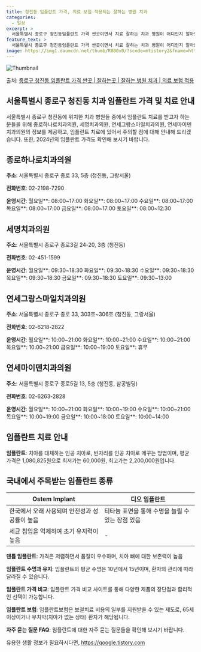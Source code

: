 ```yaml
---
title: 청진동 임플란트 가격, 의료 보험 적용되는 잘하는 병원 치과
categories:
  - 일상
excerpt: >
  서울특별시 종로구 청진동임플란트 가격 싼곳이면서 치료 잘하는 치과 병원이 어디인지 알아보도록 하겠습니다. 서울특별시 종로구 청진동에 위치한 종로하나로치과의원 세명치과의원 연세그랑스마일치과의원 연세마이덴치과의원 순서대로 안내 드리며, 임플란트 치료시 신경써야 할 부분 또한 같이 공유 드리겠습니다.2024년 임플란트 가격 살펴보기 👈 클릭임플란트 평균 가격종로하나로치과의원표 내에 있는 전화 번호를 클릭 하시면 종로하나로치과의원로 바로 전화 연결 됩니다.분류주소전화번호치과의원서울특별시 종로구 종로 33, 5층 (청진동, 그랑서울)📞02-2198-7290로 전화하기종로하나로치과의원 위치 확인하기 👈 클릭요일운영시간월요일08:00~17:00화요일08:00~17:00수요일08:00~..
feature_text: >
  서울특별시 종로구 청진동임플란트 가격 싼곳이면서 치료 잘하는 치과 병원이 어디인지 알아보도록 하겠습니다. 서울특별시 종로구 청진동에 위치한 종로하나로치과의원 세명치과의원 연세그랑스마일치과의원 연세마이덴치과의원 순서대로 안내 드리며, 임플란트 치료시 신경써야 할 부분 또한 같이 공유 드리겠습니다.2024년 임플란트 가격 살펴보기 👈 클릭임플란트 평균 가격종로하나로치과의원표 내에 있는 전화 번호를 클릭 하시면 종로하나로치과의원로 바로 전화 연결 됩니다.분류주소전화번호치과의원서울특별시 종로구 종로 33, 5층 (청진동, 그랑서울)📞02-2198-7290로 전화하기종로하나로치과의원 위치 확인하기 👈 클릭요일운영시간월요일08:00~17:00화요일08:00~17:00수요일08:00~..
image: https://img1.daumcdn.net/thumb/R800x0/?scode=mtistory2&fname=https%3A%2F%2Fblog.kakaocdn.net%2Fdn%2F6aPnj%2FbtsGYlwjwiB%2F8KQH3Ag0KSIWFF8SiAAGa1%2Fimg.webp
---
```


![Thumbnail](https://img1.daumcdn.net/thumb/R800x0/?scode=mtistory2&fname=https%3A%2F%2Fblog.kakaocdn.net%2Fdn%2F6aPnj%2FbtsGYlwjwiB%2F8KQH3Ag0KSIWFF8SiAAGa1%2Fimg.webp)

<p>출처: <a href="https://qoogle.tistory.com/6832" rel="dofollow">종로구 청진동 임플란트 가격 싼곳 | 잘하는곳 | 잘하는 병원 치과 | 의료 보험 적용</a> </p>

## 서울특별시 종로구 청진동 치과 임플란트 가격 및 치료 안내



서울특별시 종로구 청진동에 위치한 치과 병원들 중에서 임플란트 치료를 받고자 하는 분들을 위해 종로하나로치과의원, 세명치과의원,
연세그랑스마일치과의원, 연세마이덴치과의원의 정보를 제공하고, 임플란트 치료에 있어서 주의할 점에 대해 안내해 드리겠습니다. 또한,
2024년의 임플란트 가격도 확인해 보시기 바랍니다.



## 종로하나로치과의원

**주소**: 서울특별시 종로구 종로 33, 5층 (청진동, 그랑서울)

**전화번호**: 02-2198-7290

**운영시간**: 월요일**: 08:00~17:00 화요일**: 08:00~17:00 수요일**: 08:00~17:00 목요일**:
08:00~17:00 금요일**: 08:00~17:00 토요일**: 08:00~12:30

## 세명치과의원

**주소**: 서울특별시 종로구 종로3길 24-20, 3층 (청진동)

**전화번호**: 02-451-1599

**운영시간**: 월요일**: 09:30~18:30 화요일**: 09:30~18:30 수요일**: 09:30~18:30 목요일**:
09:30~18:30 금요일**: 09:30~18:30 토요일**: 09:30~13:00

## 연세그랑스마일치과의원

**주소**: 서울특별시 종로구 종로 33, 303호~306호 (청진동, 그랑서울)

**전화번호**: 02-6218-2822

**운영시간**: 월요일**: 10:00~21:00 화요일**: 10:00~21:00 수요일**: 10:00~21:00 목요일**:
10:00~21:00 금요일**: 10:00~19:00 토요일**: 휴무

## 연세마이덴치과의원

**주소**: 서울특별시 종로구 종로5길 13, 5층 (청진동, 삼공빌딩)

**전화번호**: 02-6263-2828

**운영시간**: 월요일**: 10:00~21:00 화요일**: 10:00~19:00 수요일**: 10:00~21:00 목요일**:
10:00~19:00 금요일**: 10:00~18:00 토요일**: 10:00~14:00


## 임플란트 치료 안내

**임플란트**: 치아를 대체하는 인공 치아로, 빈자리를 인공 치아로 메꾸는 방법이며, 평균 가격은 1,080,825원으로 최저가는
60,000원, 최고가는 2,200,000원입니다.

## 국내에서 주목받는 임플란트 종류

**Ostem Implant** | **디오 임플란트**  
---|---  
한국에서 오래 사용되며 안전성과 성공률이 높음 | 티타늄 표면을 통해 수명을 늘릴 수 있는 장점 있음  
세균 침입을 억제하여 초기 유지력이 높음 | \-   
  
**덴튬 임플란트**: 가격은 저렴하면서 품질이 우수하며, 치아 뼈에 대한 보존력이 높음

**임플란트 수명과 유지**: 임플란트의 평균 수명은 10년에서 15년이며, 환자의 관리에 따라 달라질 수 있습니다.

**임플란트 가격 비교**: 임플란트 가격 비교 사이트를 통해 다양한 제품의 장단점과 합리적인 선택이 가능합니다.

**임플란트 보험**: 임플란트보험은 보철치료 비용의 일부를 지원받을 수 있는 제도로, 65세 이상이거나 무치악(치아가 없는 상태) 환자가
해당됩니다.

**자주 묻는 질문 FAQ**: 임플란트에 대한 자주 묻는 질문들을 확인해 보시기 바랍니다.





 

유용한 생활 정보가 필요하시다면, <a href="https://qoogle.tistory.com" rel="dofollow">https://qoogle.tistory.com</a>


